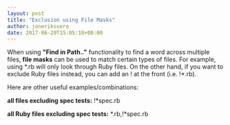 ```yaml
---
layout: post
title: "Exclusion using File Masks"
author: joneriksuero
date: 2017-06-20T15:05:18+00:00
---
```


When using **"Find in Path.."** functionality to find a word across multiple files, **file masks** can be used to match certain types of files. For example, using \*.rb will only look through Ruby files. On the other hand, if you want to exclude Ruby files instead, you can add an ! at the front (i.e. !\*.rb).

Here are other useful examples/combinations:

**all files excluding spec tests:** !\*spec.rb

**all Ruby files excluding spec tests:** \*.rb,!\*spec.rb
